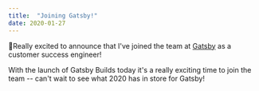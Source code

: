 ```yaml
---
title:  "Joining Gatsby!"
date: 2020-01-27
---
```

🎊Really excited to announce that I've joined the team at [Gatsby](https://gatsbyjs.com) as a customer success engineer!

With the launch of Gatsby Builds today it's a really exciting time to join the team -- can't wait to see what 2020 has in store for Gatsby!
